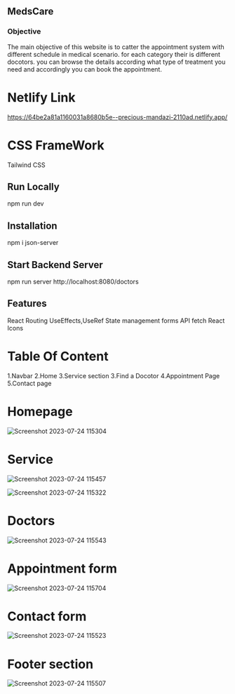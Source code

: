 ## MedsCare
### Objective
The main objective of this website is to catter the appointment system with different schedule in medical scenario. for each category their is different docotors. you can browse the details according what type of treatment you need and accordingly you can book the appointment.

# Netlify Link
https://64be2a81a1160031a8680b5e--precious-mandazi-2110ad.netlify.app/

# CSS FrameWork
Tailwind CSS

## Run Locally 
npm run dev

## Installation
npm i json-server

## Start Backend Server
npm run server
http://localhost:8080/doctors

## Features
React Routing
UseEffects,UseRef
State management
forms
API fetch
React Icons

# Table Of Content
1.Navbar
2.Home 
3.Service section
3.Find a Docotor
4.Appointment Page
5.Contact page

# Homepage
![Screenshot 2023-07-24 115304](https://github.com/sanjaybaro/mere-coast-376/assets/123923491/914c0c6d-2335-4af4-96ad-1093f193a8d3)

# Service 
![Screenshot 2023-07-24 115457](https://github.com/sanjaybaro/mere-coast-376/assets/123923491/d203ca60-08b4-45cd-8447-693d9b2eda11)

![Screenshot 2023-07-24 115322](https://github.com/sanjaybaro/mere-coast-376/assets/123923491/e0e2790e-af2b-4d50-a2a7-65acc3d08846)

# Doctors
![Screenshot 2023-07-24 115543](https://github.com/sanjaybaro/mere-coast-376/assets/123923491/b71b4161-89c1-448f-b9d9-97f86320b046)

# Appointment form
![Screenshot 2023-07-24 115704](https://github.com/sanjaybaro/mere-coast-376/assets/123923491/07a0f393-dd3e-4efa-8cb2-f4066ca36d59)

# Contact form
![Screenshot 2023-07-24 115523](https://github.com/sanjaybaro/mere-coast-376/assets/123923491/6d56687d-66cc-4ab7-9ba7-c78576afb5aa)

# Footer section
![Screenshot 2023-07-24 115507](https://github.com/sanjaybaro/mere-coast-376/assets/123923491/5b32d8f8-c6ab-418c-a18f-014df7fecda7)



